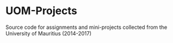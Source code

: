# UOM-Projects
Source code for assignments and mini-projects collected from the University of Mauritius (2014-2017)
